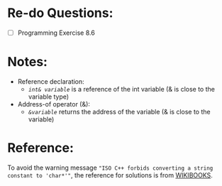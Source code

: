 # Re-do Questions:
- [ ] Programming Exercise 8.6
# Notes:
- Reference declaration:
  - _`int& variable`_ is a reference of the int variable (& is close to the variable type)
- Address-of operator (&):
  - _`&variable`_ returns the address of the variable (& is close to the variable)
# Reference:
To avoid the warning message `"ISO C++ forbids converting a string constant to 'char*'"`,
the reference for solutions is from [WIKIBOOKS](https://en.wikibooks.org/wiki/GCC_Debugging/g%2B%2B/Warnings/deprecated_conversion_from_string_constant).
